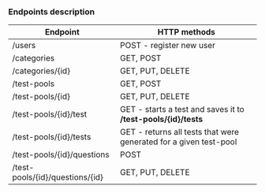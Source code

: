 ### Endpoints description
|  Endpoint  | HTTP methods | 
| ---------- | ------------ |
|/users | POST - register new user |
|/categories | GET, POST|
|/categories/{id} | GET, PUT, DELETE | 
|/test-pools | GET, POST |
|/test-pools/{id} | GET, PUT, DELETE | 
|/test-pools/{id}/test| GET - starts a test and saves it to **/test-pools/{id}/tests** |
|/test-pools/{id}/tests | GET - returns all tests that were generated for a given test-pool |
|/test-pools/{id}/questions | POST |
|/test-pools/{id}/questions/{id} | GET, PUT, DELETE | 
